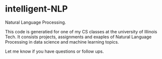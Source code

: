 # intelligent-NLP
Natural Language Processing.

This code is generatied for one of my CS classes at the university of Illinois Tech. It consists projects, assignments and exaples of Natural Language Processing in data science and machine learning topics. 

Let me know if you have questions or follow ups. 
